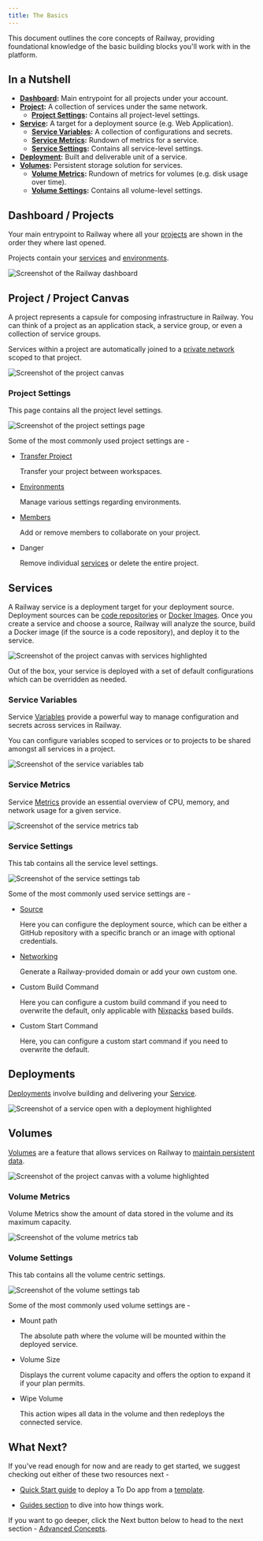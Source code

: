 ```yaml
---
title: The Basics
---
```


This document outlines the core concepts of Railway, providing foundational knowledge of the basic building blocks you'll work with in the platform.

## In a Nutshell

- **[Dashboard](/overview/the-basics#dashboard--projects):** Main entrypoint for all projects under your account.
- **[Project](/overview/the-basics#project--project-canvas):** A collection of services under the same network.
  - **[Project Settings](/overview/the-basics#project-settings):** Contains all project-level settings.
- **[Service](/overview/the-basics#services):** A target for a deployment source (e.g. Web Application).
  - **[Service Variables](/overview/the-basics#service-variables):** A collection of configurations and secrets.
  - **[Service Metrics](/overview/the-basics#service-metrics):** Rundown of metrics for a service.
  - **[Service Settings](/overview/the-basics#service-settings):** Contains all service-level settings.
- **[Deployment](/overview/the-basics#deployments):** Built and deliverable unit of a service.
- **[Volumes](/overview/the-basics#volumes):** Persistent storage solution for services.
  - **[Volume Metrics](/overview/the-basics#volume-metrics):** Rundown of metrics for volumes (e.g. disk usage over time).
  - **[Volume Settings](/overview/the-basics#volume-settings):** Contains all volume-level settings.

## Dashboard / Projects

Your main entrypoint to Railway where all your [projects](/overview/the-basics#project--project-canvas) are shown in the order they where last opened.

Projects contain your [services](/overview/the-basics#services) and [environments](/reference/environments).

<Image src="https://res.cloudinary.com/railway/image/upload/v1722187321/docs/the-basics/dashboard_ycmxnk.png"
alt="Screenshot of the Railway dashboard"
layout="responsive"
width={1305} height={735} quality={100} />

## Project / Project Canvas

A project represents a capsule for composing infrastructure in Railway.  You can think of a project as an application stack, a service group, or even a collection of service groups.

Services within a project are automatically joined to a [private network](/reference/private-networking) scoped to that project.

<Image src="https://res.cloudinary.com/railway/image/upload/v1722144285/docs/the-basics/project_canvas_dxpzxe.png"
alt="Screenshot of the project canvas"
layout="responsive"
width={1365} height={765} quality={100} />

### Project Settings

This page contains all the project level settings.

<Image src="https://res.cloudinary.com/railway/image/upload/v1722144286/docs/the-basics/project_settings_ghwzih.png"
alt="Screenshot of the project settings page"
layout="responsive"
width={1365} height={765} quality={100} />

Some of the most commonly used project settings are -

- [Transfer Project](/reference/teams#transferring-projects)

    Transfer your project between workspaces.

- [Environments](/reference/environments)

    Manage various settings regarding environments.

- [Members](reference/project-members)

    Add or remove members to collaborate on your project.

- Danger

    Remove individual [services](/overview/the-basics#services) or delete the entire project.

## Services

A Railway service is a deployment target for your deployment source. Deployment sources can be [code repositories](https://docs.github.com/en/repositories/creating-and-managing-repositories/about-repositories) or [Docker Images](https://docs.docker.com/guides/docker-concepts/the-basics/what-is-an-image/). Once you create a service and choose a source, Railway will analyze the source, build a Docker image (if the source is a code repository), and deploy it to the service.

<Image src="https://res.cloudinary.com/railway/image/upload/v1722144283/docs/the-basics/services_zuyl56.png"
alt="Screenshot of the project canvas with services highlighted"
layout="responsive"
width={1365} height={765} quality={100} />

Out of the box, your service is deployed with a set of default configurations which can be overridden as needed.

### Service Variables

Service [Variables](/reference/variables) provide a powerful way to manage configuration and secrets across services in Railway.

You can configure variables scoped to services or to projects to be shared amongst all services in a project.

<Image src="https://res.cloudinary.com/railway/image/upload/v1722144282/docs/the-basics/service_variables_galkry.png"
alt="Screenshot of the service variables tab"
layout="responsive"
width={1365} height={765} quality={100} />

### Service Metrics

Service [Metrics](/reference/metrics) provide an essential overview of CPU, memory, and network usage for a given service.

<Image src="https://res.cloudinary.com/railway/image/upload/v1722144286/docs/the-basics/service_metrics_dcbfms.png"
alt="Screenshot of the service metrics tab"
layout="responsive"
width={1365} height={770} quality={100} />

### Service Settings

This tab contains all the service level settings.

<Image src="https://res.cloudinary.com/railway/image/upload/v1722144287/docs/the-basics/service_settings_lnyql0.png"
alt="Screenshot of the service settings tab"
layout="responsive"
width={1365} height={765} quality={100} />

Some of the most commonly used service settings are -

- [Source](/reference/services#service-source)

    Here you can configure the deployment source, which can be either a GitHub repository with a specific branch or an image with optional credentials.

- [Networking](/guides/public-networking#railway-provided-domain)

    Generate a Railway-provided domain or add your own custom one.

- Custom Build Command

    Here you can configure a custom build command if you need to overwrite the default, only applicable with [Nixpacks](https://nixpacks.com/docs) based builds.

- Custom Start Command

    Here, you can configure a custom start command if you need to overwrite the default.

## Deployments

[Deployments](/reference/deployments) involve building and delivering your [Service](/overview/the-basics#services).

<Image src="https://res.cloudinary.com/railway/image/upload/v1722196270/docs/the-basics/deployment_l0trj8.png"
alt="Screenshot of a service open with a deployment highlighted"
layout="responsive"
width={1365} height={790} quality={100} />

## Volumes

[Volumes](/reference/volumes) are a feature that allows services on Railway to [maintain persistent data](/guides/volumes).

<Image src="https://res.cloudinary.com/railway/image/upload/v1722144284/docs/the-basics/volumes_yom2km.png"
alt="Screenshot of the project canvas with a volume highlighted"
layout="responsive"
width={1365} height={765} quality={100} />

### Volume Metrics

Volume Metrics show the amount of data stored in the volume and its maximum capacity.

<Image src="https://res.cloudinary.com/railway/image/upload/v1722144283/docs/the-basics/volume_metrics_thv60n.png"
alt="Screenshot of the volume metrics tab"
layout="responsive"
width={1365} height={826} quality={100} />

### Volume Settings

This tab contains all the volume centric settings.

<Image src="https://res.cloudinary.com/railway/image/upload/v1722144283/docs/the-basics/volume_settings_kirpdn.png"
alt="Screenshot of the volume settings tab"
layout="responsive"
width={1365} height={826} quality={100} />

Some of the most commonly used volume settings are -

- Mount path

    The absolute path where the volume will be mounted within the deployed service.

- Volume Size

    Displays the current volume capacity and offers the option to expand it if your plan permits.

- Wipe Volume

    This action wipes all data in the volume and then redeploys the connected service.

## What Next?

If you've read enough for now and are ready to get started, we suggest checking out either of these two resources next -

- [Quick Start guide](/quick-start) to deploy a To Do app from a [template](/reference/templates).

- [Guides section](/guides/foundations) to dive into how things work.

If you want to go deeper, click the Next button below to head to the next section - [Advanced Concepts](/overview/advanced-concepts).